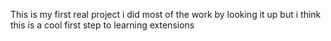 This is my first real project i did most of the work by looking it up but i think this is a cool first step to learning extensions
